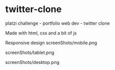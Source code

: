 # twitter-clone
platzi challenge - portfolio web dev - twitter clone

Made with html, css and a bit of js

Responsive design
screenShots/mobile.png

screenShots/tablet.png

screenShots/desktop.png
